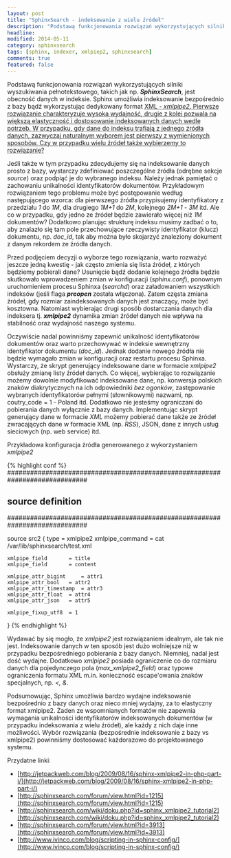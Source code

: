 ```yaml
---
layout: post
title: "SphinxSearch - indeksowanie z wielu źródeł"
description: "Podstawą funkcjonowania rozwiązań wykorzystujących silniki wyszukiwania pełnotekstowego, takich jak np. SphinxSearch, jest obecność danych w indeksie. Sphinx umożliwia indeksowanie bezpośrednio z bazy bądź wykorzystując dedykowany format XML - xmlpipe2. Pierwsze rozwiązanie charakteryzuje..."
headline: 
modified: 2014-05-11
category: sphinxsearch
tags: [sphinx, indexer, xmlpiep2, sphinxsearch]
comments: true
featured: false
---
```


Podstawą funkcjonowania rozwiązań wykorzystujących silniki wyszukiwania pełnotekstowego, takich jak np. ***SphinxSearch***, jest obecność danych w indeksie. Sphinx umożliwia indeksowanie bezpośrednio z bazy bądź wykorzystując dedykowany format <abbr title="Extensible Markup Language">XML<abbr> - *xmlpipe2*. Pierwsze rozwiązanie charakteryzuje wysoka wydajność, drugie z kolei pozwala na większą elastyczność i dostosowanie indeksowanych danych wedle potrzeb. W przypadku, gdy dane do indeksu trafiają z jednego źródła danych, zazwyczaj naturalnym wyborem jest pierwszy z wymienionych sposobów. Czy w przypadku wielu źródeł także wybierzemy to rozwiązanie?

Jeśli także w tym przypadku zdecydujemy się na indeksowanie danych prosto z bazy, wystarczy zdefiniować poszczególne źródła (odrębne sekcje *source*) oraz podpiąć je do wybranego indeksu. Należy jednak pamiętać o zachowaniu unikalności identyfikatorów dokumentów. Przykładowym rozwiązaniem tego problemu może być postępowanie według następującego wzorca: dla pierwszego źródła przypisujemy identyfikatory z przedziału *1* do *1M*, dla drugiego *1M+1* do *2M*, kolejnego *2M+1* - *3M* itd. Ale co w przypadku, gdy jedno ze źródeł będzie zawierało więcej niż *1M* dokumentów? Dodatkowo planując strukturę indeksu musimy zadbać o to, aby znalazło się tam pole przechowujące rzeczywisty identyfikator (klucz) dokumentu, np. *doc_id*, tak aby można było skojarzyć znaleziony dokument z danym rekordem ze źródła danych.

Przed podjęciem decyzji o wyborze tego rozwiązania, warto rozważyć jeszcze jedną kwestię - jak często zmienia się lista źródeł, z których będziemy pobierali dane? Usunięcie bądź dodanie kolejnego źródła będzie skutkowało wprowadzeniem zmian w konfiguracji (*sphinx.conf*), ponownym uruchomieniem procesu Sphinxa (*searchd*) oraz załadowaniem wszystkich indeksów (jeśli flaga ***preopen*** została włączona). Zatem częsta zmiana źródeł, gdy rozmiar zaindeksowanych danych jest znaczący, może być kosztowna. Natomiast wybierając drugi sposób dostarczania danych dla indeksera tj. ***xmlpipe2*** dynamika zmian źródeł danych nie wpływa na stabilność oraz wydajność naszego systemu.

Oczywiście nadal powinniśmy zapewnić unikalność identyfikatorów dokumentów oraz warto przechowywać w indeksie wewnętrzny identyfikator dokumentu (*doc_id*). Jednak dodanie nowego źródła nie będzie wymagało zmian w konfiguracji oraz restartu procesu Sphinxa. Wystarczy, że skrypt generujący indeksowane dane w formacie *xmlpipe2* obsłuży zmianę listy źródeł danych. Co więcej, wybierając to rozwiązanie możemy dowolnie modyfikować indeksowane dane, np. konwersja polskich znaków diakrytycznych na ich odpowiedniki *bez ogonków*, zastępowanie wybranych identyfikatorów pełnymi (słownikowymi) nazwami, np. coutry_code = 1 - Poland itd. Dodatkowo nie jesteśmy ograniczani do pobierania danych wyłącznie z bazy danych. Implementując skrypt generujący dane w formacie *XML* możemy pobierać dane także ze źródeł zwracających dane w formacie XML (np. *RSS*), JSON, dane z innych usług sieciowych (np. web service) itd. 

Przykładowa konfiguracja źródła generowanego z wykorzystaniem *xmlpipe2*

{% highlight conf %}
#############################################################################
## source definition
#############################################################################
 
source src2
{
	type 			= xmlpipe2
	xmlpipe_command 	= cat /var/lib/sphinxsearch/test.xml
 
	xmlpipe_field 		= title
	xmlpipe_field 		= content
 
	xmlpipe_attr_bigint 	= attr1
	xmlpipe_attr_bool 	= attr2
	xmlpipe_attr_timestamp 	= attr3
	xmlpipe_attr_float 	= attr4
	xmlpipe_attr_json 	= attr5
 
	xmlpipe_fixup_utf8 	= 1
}
{% endhighlight %}

Wydawać by się mogło, że *xmlpipe2* jest rozwiązaniem idealnym, ale tak nie jest. Indeksowanie danych w ten sposób jest dużo wolniejsze niż w przypadku bezpośredniego pobierania z bazy danych. Niemniej, nadal jest dość wydajne. Dodatkowo *xmlpipe2* posiada ograniczenie co do rozmiaru danych dla pojedynczego pola (*max_xmlpipe2_field*) oraz typowe ograniczenia formatu XML m.in. konieczność escape'owania znaków specjalnych, np. *<, &*.

Podsumowując, Sphinx umożliwia bardzo wydajne indeksowanie bezpośrednio z bazy danych oraz nieco mniej wydajny, za to elastyczny format xmlpipe2. Żaden ze wspomnianych formatów nie zapewnia wymagania unikalności identyfikatorów indeksowanych dokumentów (w przypadku indeksowania z wielu źródeł), ale każdy z nich daje inne możliwości. Wybór rozwiązania (bezpośrednie indeksowanie z bazy vs xmlpipe2) powinniśmy dostosować każdorazowo do projektowanego systemu.

Przydatne linki:

* [http://jetpackweb.com/blog/2009/08/16/sphinx-xmlpipe2-in-php-part-i/](http://jetpackweb.com/blog/2009/08/16/sphinx-xmlpipe2-in-php-part-i/)
* [http://sphinxsearch.com/forum/view.html?id=1215](http://sphinxsearch.com/forum/view.html?id=1215)
* [http://sphinxsearch.com/wiki/doku.php?id=sphinx_xmlpipe2_tutorial2](http://sphinxsearch.com/wiki/doku.php?id=sphinx_xmlpipe2_tutorial2)
* [http://sphinxsearch.com/forum/view.html?id=3913](http://sphinxsearch.com/forum/view.html?id=3913)
* [http://www.ivinco.com/blog/scripting-in-sphinx-config/](http://www.ivinco.com/blog/scripting-in-sphinx-config/)

